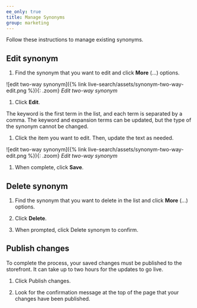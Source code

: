 ```yaml
---
ee_only: true
title: Manage Synonyms
group: marketing
---
```


Follow these instructions to manage existing synonyms.
 
## Edit synonym

1.	Find the synonym that you want to edit and click **More** (...) options.

   ![edit two-way synonym]({% link live-search/assets/synonym-two-way-edit.png %}){: .zoom}
   _Edit two-way synonym_

1.	Click **Edit**.

   The keyword is the first term in the list, and each term is separated by a comma. The keyword and expansion terms can be updated, but the type of the synonym cannot be changed.

1.	Click the item you want to edit. Then, update the text as needed.

   ![edit two-way synonym]({% link live-search/assets/synonym-two-way-edit.png %}){: .zoom}
   _Edit two-way synonym_

1.	When complete, click **Save**.

## Delete synonym

1.	Find the synonym that you want to delete in the list and click **More** (...) options.

1. Click **Delete**.

1. When prompted, click <span class="btn">Delete synonym</span> to confirm.

## Publish changes

To complete the process, your saved changes must be published to the storefront. It can take up to two hours for the updates to go live. 

1.	Click <span class="btn">Publish changes</span>.

1. Look for the confirmation message at the top of the page that your changes have been published. 
